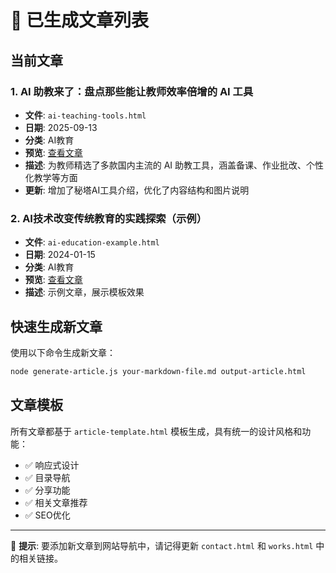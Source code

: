 # 📖 已生成文章列表

## 当前文章

### 1. AI 助教来了：盘点那些能让教师效率倍增的 AI 工具
- **文件**: `ai-teaching-tools.html`
- **日期**: 2025-09-13
- **分类**: AI教育
- **预览**: [查看文章](./ai-teaching-tools.html)
- **描述**: 为教师精选了多款国内主流的 AI 助教工具，涵盖备课、作业批改、个性化教学等方面
- **更新**: 增加了秘塔AI工具介绍，优化了内容结构和图片说明

### 2. AI技术改变传统教育的实践探索（示例）
- **文件**: `ai-education-example.html`
- **日期**: 2024-01-15
- **分类**: AI教育
- **预览**: [查看文章](./ai-education-example.html)
- **描述**: 示例文章，展示模板效果

## 快速生成新文章

使用以下命令生成新文章：

```bash
node generate-article.js your-markdown-file.md output-article.html
```

## 文章模板

所有文章都基于 `article-template.html` 模板生成，具有统一的设计风格和功能：

- ✅ 响应式设计
- ✅ 目录导航
- ✅ 分享功能
- ✅ 相关文章推荐
- ✅ SEO优化

---

📝 **提示**: 要添加新文章到网站导航中，请记得更新 `contact.html` 和 `works.html` 中的相关链接。